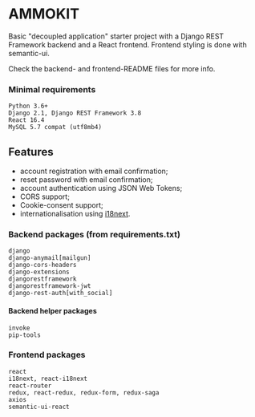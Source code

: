 # AMMOKIT
Basic "decoupled application" starter project with a Django REST Framework backend and a React frontend. 
Frontend styling is done with semantic-ui.

Check the backend- and frontend-README files for more info. 

### Minimal requirements
```
Python 3.6+
Django 2.1, Django REST Framework 3.8
React 16.4
MySQL 5.7 compat (utf8mb4)
```

## Features
- account registration with email confirmation;
- reset password with email confirmation;
- account authentication using JSON Web Tokens;
- CORS support;
- Cookie-consent support;
- internationalisation using [i18next](https://www.i18next.com/).

### Backend packages (from requirements.txt)
```
django
django-anymail[mailgun]
django-cors-headers
django-extensions
djangorestframework 
djangorestframework-jwt
django-rest-auth[with_social]
```

#### Backend helper packages
```
invoke
pip-tools
```

### Frontend packages
```
react
i18next, react-i18next
react-router
redux, react-redux, redux-form, redux-saga
axios
semantic-ui-react
```
